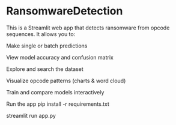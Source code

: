 # RansomwareDetection

This is a Streamlit web app that detects ransomware from opcode sequences.
It allows you to:

Make single or batch predictions

View model accuracy and confusion matrix

Explore and search the dataset

Visualize opcode patterns (charts & word cloud)

Train and compare models interactively

Run the app
pip install -r requirements.txt

streamlit run app.py
